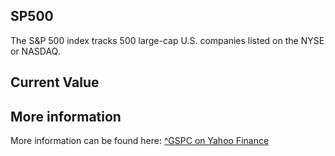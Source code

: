 ## SP500

The S&P 500 index tracks 500 large-cap U.S. companies listed on the NYSE or NASDAQ.

## Current Value

<Topic topic="finance/stock-exchange/index/GSPC" decimals="2" unit="points"/>

## More information

More information can be found here: [^GSPC on Yahoo Finance](https://finance.yahoo.com/quote/^GSPC/)

